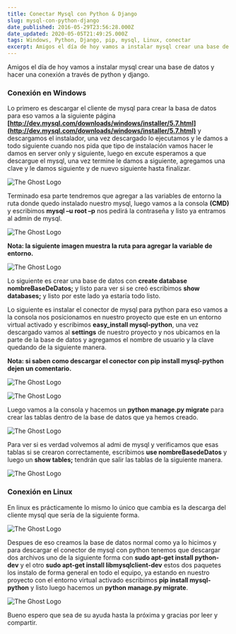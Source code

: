 ```yaml
---
title: Conectar Mysql con Python & Django
slug: mysql-con-python-django
date_published: 2016-05-29T23:56:28.000Z
date_updated: 2020-05-05T21:49:25.000Z
tags: Windows, Python, Django, pip, mysql, Linux, conectar
excerpt: Amigos el día de hoy vamos a instalar mysql crear una base de datos y hacer una conexión a través de python y dajngo...
---
```


Amigos el día de hoy vamos a instalar mysql crear una base de datos y hacer una conexión a través de python y django.

### Conexión en Windows

Lo primero es descargar el cliente de mysql para crear la basa de datos para eso vamos a la siguiente página **[http://dev.mysql.com/downloads/windows/installer/5.7.html](http://dev.mysql.com/downloads/windows/installer/5.7.html)**  y descargamos el instalador, una vez descargado lo ejecutamos y le damos a todo siguiente cuando nos pida que tipo de instalación vamos hacer le damos en server only y siguiente, luego en excute esperamos a que descargue el mysql, una vez termine le damos a siguiente, agregamos una clave y le damos siguiente y de nuevo siguiente hasta finalizar.

![The Ghost Logo](/content/images/2016/05/mysqlDjango_1.jpg)

Terminado esa parte tendremos que agregar a las variables de entorno la ruta donde quedo instalado nuestro mysql, luego vamos a la consola **(CMD)** y escribimos **mysql –u root –p**  nos pedirá la contraseña y listo ya entramos al admin de mysql.

![The Ghost Logo](/content/images/2016/05/mysqlDjango_3.jpg)

**Nota: la siguiente imagen muestra la ruta para agregar la variable de entorno.**

![The Ghost Logo](/content/images/2016/05/mysqlDjango_2.jpg)

Lo siguiente es crear una base de datos con **create database nombreBaseDeDatos;** y listo para ver si se creó escribimos **show databases;**  y listo por este lado ya estaría todo listo.

Lo siguiente es instalar el conector de mysql para python para eso vamos a la consola nos posicionamos en nuestro proyecto que este en un entorno virtual activado y escribimos **easy_install mysql-python**, una vez descargado vamos al **settings** de nuestro proyecto y nos ubicamos en la parte de la base de datos y agregamos el nombre de usuario y la clave quedando de la siguiente manera.

**Nota: si saben como descargar el conector con pip install mysql-python dejen un comentario.**

![The Ghost Logo](/content/images/2016/05/mysqlDjango_4.jpg)

![The Ghost Logo](/content/images/2016/05/mysqlDjango_5.jpg)

Luego vamos a la consola y hacemos un **python manage.py migrate** para crear las tablas dentro de la base de datos que ya hemos creado.

![The Ghost Logo](/content/images/2016/05/mysqlDjango_6.jpg)

Para ver si es verdad volvemos al admi de mysql y verificamos que esas tablas si se crearon correctamente, escribimos **use nombreBasedeDatos** y luego un **show tables;** tendrán que salir las tablas de la siguiente manera.

![The Ghost Logo](/content/images/2016/05/mysqlDjango_7.jpg)

### Conexión en Linux

En linux es prácticamente lo mismo lo único que cambia es la descarga del cliente mysql que sería  de la siguiente forma.

![The Ghost Logo](/content/images/2016/05/mysqlDjango_8.jpg)

Despues de eso creamos la base de datos normal como ya lo hicimos y para descargar el conector de mysql con python tenemos que descargar dos archivos uno de la siguiente forma con **sudo apt-get install python-dev**  y el otro **sudo apt-get install libmysqlclient-dev** estos dos paquetes los instalo de forma general en todo el equipo, ya estando en nuestro proyecto con el entorno virtual activado escribimos **pip install mysql-python**  y listo luego hacemos un **python manage.py migrate**.

![The Ghost Logo](/content/images/2016/05/mysqlDjango_9.jpg)

Bueno espero que sea de su ayuda hasta la próxima y gracias por leer y compartir.
